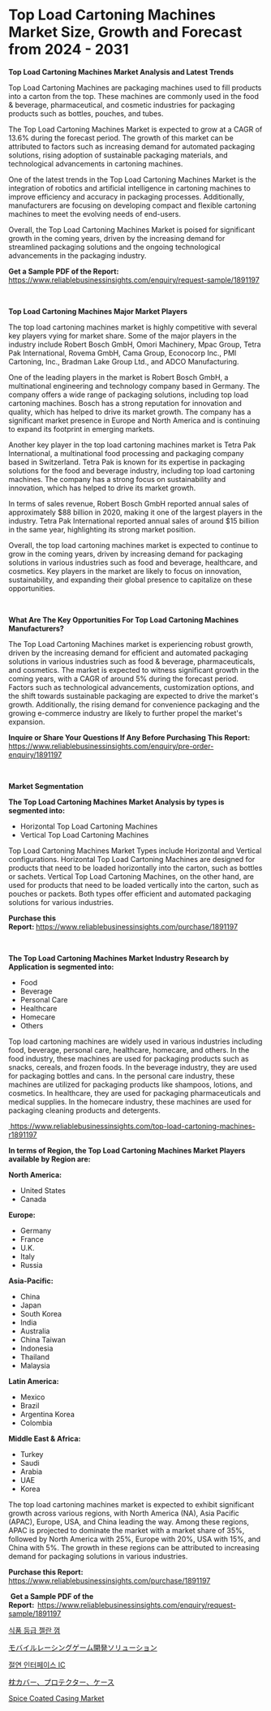 <p><h1>Top Load Cartoning Machines Market Size, Growth and Forecast from 2024 - 2031</h1></p><p><strong>Top Load Cartoning Machines Market Analysis and Latest Trends</strong></p>
<p><p>Top Load Cartoning Machines are packaging machines used to fill products into a carton from the top. These machines are commonly used in the food & beverage, pharmaceutical, and cosmetic industries for packaging products such as bottles, pouches, and tubes.</p><p>The Top Load Cartoning Machines Market is expected to grow at a CAGR of 13.6% during the forecast period. The growth of this market can be attributed to factors such as increasing demand for automated packaging solutions, rising adoption of sustainable packaging materials, and technological advancements in cartoning machines.</p><p>One of the latest trends in the Top Load Cartoning Machines Market is the integration of robotics and artificial intelligence in cartoning machines to improve efficiency and accuracy in packaging processes. Additionally, manufacturers are focusing on developing compact and flexible cartoning machines to meet the evolving needs of end-users.</p><p>Overall, the Top Load Cartoning Machines Market is poised for significant growth in the coming years, driven by the increasing demand for streamlined packaging solutions and the ongoing technological advancements in the packaging industry.</p></p>
<p><strong>Get a Sample PDF of the Report:&nbsp;</strong> <a href="https://www.reliablebusinessinsights.com/enquiry/request-sample/1891197">https://www.reliablebusinessinsights.com/enquiry/request-sample/1891197</a></p>
<p>&nbsp;</p>
<p><strong>Top Load Cartoning Machines Major Market Players</strong></p>
<p><p>The top load cartoning machines market is highly competitive with several key players vying for market share. Some of the major players in the industry include Robert Bosch GmbH, Omori Machinery, Mpac Group, Tetra Pak International, Rovema GmbH, Cama Group, Econocorp Inc., PMI Cartoning, Inc., Bradman Lake Group Ltd., and ADCO Manufacturing.</p><p>One of the leading players in the market is Robert Bosch GmbH, a multinational engineering and technology company based in Germany. The company offers a wide range of packaging solutions, including top load cartoning machines. Bosch has a strong reputation for innovation and quality, which has helped to drive its market growth. The company has a significant market presence in Europe and North America and is continuing to expand its footprint in emerging markets.</p><p>Another key player in the top load cartoning machines market is Tetra Pak International, a multinational food processing and packaging company based in Switzerland. Tetra Pak is known for its expertise in packaging solutions for the food and beverage industry, including top load cartoning machines. The company has a strong focus on sustainability and innovation, which has helped to drive its market growth.</p><p>In terms of sales revenue, Robert Bosch GmbH reported annual sales of approximately $88 billion in 2020, making it one of the largest players in the industry. Tetra Pak International reported annual sales of around $15 billion in the same year, highlighting its strong market position.</p><p>Overall, the top load cartoning machines market is expected to continue to grow in the coming years, driven by increasing demand for packaging solutions in various industries such as food and beverage, healthcare, and cosmetics. Key players in the market are likely to focus on innovation, sustainability, and expanding their global presence to capitalize on these opportunities.</p></p>
<p>&nbsp;</p>
<p><strong>What Are The Key Opportunities For Top Load Cartoning Machines Manufacturers?</strong></p>
<p><p>The Top Load Cartoning Machines market is experiencing robust growth, driven by the increasing demand for efficient and automated packaging solutions in various industries such as food & beverage, pharmaceuticals, and cosmetics. The market is expected to witness significant growth in the coming years, with a CAGR of around 5% during the forecast period. Factors such as technological advancements, customization options, and the shift towards sustainable packaging are expected to drive the market's growth. Additionally, the rising demand for convenience packaging and the growing e-commerce industry are likely to further propel the market's expansion.</p></p>
<p><strong>Inquire or Share Your Questions If Any Before Purchasing This Report:</strong> <a href="https://www.reliablebusinessinsights.com/enquiry/pre-order-enquiry/1891197">https://www.reliablebusinessinsights.com/enquiry/pre-order-enquiry/1891197</a></p>
<p>&nbsp;</p>
<p><strong>Market Segmentation</strong></p>
<p><strong>The Top Load Cartoning Machines Market Analysis by types is segmented into:</strong></p>
<p><ul><li>Horizontal Top Load Cartoning Machines</li><li>Vertical Top Load Cartoning Machines</li></ul></p>
<p><p>Top Load Cartoning Machines Market Types include Horizontal and Vertical configurations. Horizontal Top Load Cartoning Machines are designed for products that need to be loaded horizontally into the carton, such as bottles or sachets. Vertical Top Load Cartoning Machines, on the other hand, are used for products that need to be loaded vertically into the carton, such as pouches or packets. Both types offer efficient and automated packaging solutions for various industries.</p></p>
<p><strong>Purchase this Report:&nbsp;</strong><a href="https://www.reliablebusinessinsights.com/purchase/1891197">https://www.reliablebusinessinsights.com/purchase/1891197</a></p>
<p>&nbsp;</p>
<p><strong>The Top Load Cartoning Machines Market Industry Research by Application is segmented into:</strong></p>
<p><ul><li>Food</li><li>Beverage</li><li>Personal Care</li><li>Healthcare</li><li>Homecare</li><li>Others</li></ul></p>
<p><p>Top load cartoning machines are widely used in various industries including food, beverage, personal care, healthcare, homecare, and others. In the food industry, these machines are used for packaging products such as snacks, cereals, and frozen foods. In the beverage industry, they are used for packaging bottles and cans. In the personal care industry, these machines are utilized for packaging products like shampoos, lotions, and cosmetics. In healthcare, they are used for packaging pharmaceuticals and medical supplies. In the homecare industry, these machines are used for packaging cleaning products and detergents.</p></p>
<p><a href="https://www.reliablebusinessinsights.com/top-load-cartoning-machines-r1891197">&nbsp;https://www.reliablebusinessinsights.com/top-load-cartoning-machines-r1891197</a></p>
<p><strong>In terms of Region, the Top Load Cartoning Machines Market Players available by Region are:</strong></p>
<p>
    <p> <strong> North America: </strong>
        <ul>
            <li>United States</li>
            <li>Canada</li>
        </ul>
        </p> 
    <p> <strong> Europe: </strong>
        <ul>
            <li>Germany</li>
            <li>France</li>
            <li>U.K.</li>
            <li>Italy</li>
            <li>Russia</li>
        </ul>
        </p> 
    <p> <strong> Asia-Pacific: </strong>
        <ul>
            <li>China</li>
            <li>Japan</li>
            <li>South Korea</li>
            <li>India</li>
            <li>Australia</li>
            <li>China Taiwan</li>
            <li>Indonesia</li>
            <li>Thailand</li>
            <li>Malaysia</li>
        </ul>
        </p> 
    <p> <strong> Latin America: </strong>
        <ul>
            <li>Mexico</li>
            <li>Brazil</li>
            <li>Argentina Korea</li>
            <li>Colombia</li>
        </ul>
        </p> 
    <p> <strong> Middle East & Africa: </strong>
        <ul>
            <li>Turkey</li>
            <li>Saudi</li>
            <li>Arabia</li>
            <li>UAE</li>
            <li>Korea</li>
        </ul>
    </p>
    </p>
<p><p>The top load cartoning machines market is expected to exhibit significant growth across various regions, with North America (NA), Asia Pacific (APAC), Europe, USA, and China leading the way. Among these regions, APAC is projected to dominate the market with a market share of 35%, followed by North America with 25%, Europe with 20%, USA with 15%, and China with 5%. The growth in these regions can be attributed to increasing demand for packaging solutions in various industries.</p></p>
<p><strong>Purchase this Report: </strong><a href="https://www.reliablebusinessinsights.com/purchase/1891197">https://www.reliablebusinessinsights.com/purchase/1891197</a></p>
<p>&nbsp;<strong>Get a Sample PDF of the Report:&nbsp;&nbsp;</strong><a href="https://www.reliablebusinessinsights.com/enquiry/request-sample/1891197">https://www.reliablebusinessinsights.com/enquiry/request-sample/1891197</a></p>
<p><strong></strong></p>
<p><p><a href="https://github.com/Marcosoenrt565736/Market-Research-Report-List-1/blob/main/6824902124800.md">식품 등급 젤란 껌</a></p><p><a href="https://github.com/oafhukehf4709715/Market-Research-Report-List-2/blob/main/9215805115186.md">モバイルレーシングゲーム開発ソリューション</a></p><p><a href="https://medium.com/@gminerid_63547/%EA%B3%A0%EB%A6%BD%EB%90%9C-%EC%9D%B8%ED%84%B0%ED%8E%98%EC%9D%B4%EC%8A%A4-ic-%EC%8B%9C%EC%9E%A5-%EB%8F%99%ED%96%A5-%EB%B0%8F-%EB%B6%84%EC%84%9D-%EB%AF%B8%EB%9E%98-%EC%84%B1%EC%9E%A5-%EA%B8%B0%ED%9A%8C%EC%99%80-%EB%8F%84%EC%A0%84-2024-2031-afa2da870272">절연 인터페이스 IC</a></p><p><a href="https://medium.com/@donnell4596/%E3%82%B0%E3%83%AD%E3%83%BC%E3%83%90%E3%83%AB%E6%9E%95%E3%82%AB%E3%83%90%E3%83%BC-%E3%83%97%E3%83%AD%E3%83%86%E3%82%AF%E3%82%BF%E3%83%BC-%E3%82%B1%E3%83%BC%E3%82%B9%E5%B8%82%E5%A0%B4%E3%81%AE%E7%B7%8F%E5%90%88%E5%88%86%E6%9E%90-%E6%88%90%E9%95%B7%E5%8B%95%E5%90%91%E3%81%A8%E5%B8%82%E5%A0%B4%E4%BA%88%E6%B8%AC-2024%E5%B9%B4-2031%E5%B9%B4-020a44555ace">枕カバー、プロテクター、ケース</a></p><p><a href="https://github.com/qdaxyrhp12/Market-Research-Report-List-1/blob/main/spice-coated-casing-market.md">Spice Coated Casing Market</a></p></p>